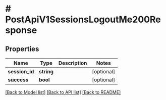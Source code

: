 # # PostApiV1SessionsLogoutMe200Response

## Properties

Name | Type | Description | Notes
------------ | ------------- | ------------- | -------------
**session_id** | **string** |  | [optional]
**success** | **bool** |  | [optional]

[[Back to Model list]](../../README.md#models) [[Back to API list]](../../README.md#endpoints) [[Back to README]](../../README.md)
